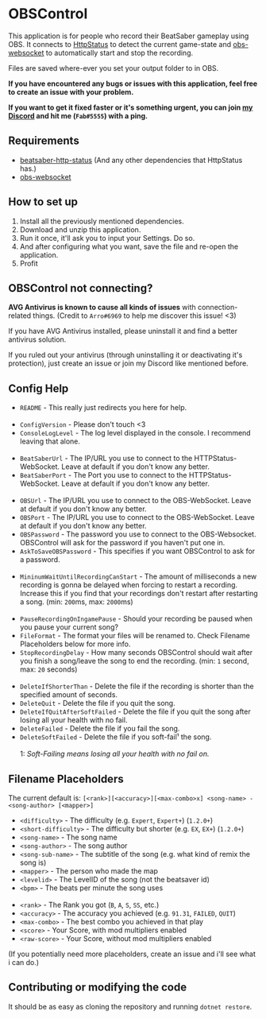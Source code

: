 # OBSControl

This application is for people who record their BeatSaber gameplay using OBS. It connects to [HttpStatus](https://github.com/opl-/beatsaber-http-status/) to detect the current game-state and [obs-websocket](https://obsproject.com/forum/resources/obs-websocket-remote-control-obs-studio-from-websockets.466/) to automatically start and stop the recording.

Files are saved where-ever you set your output folder to in OBS.

**If you have encountered any bugs or issues with this application, feel free to create an issue with your problem.**

**If you want to get it fixed faster or it's something urgent, you can join [my Discord](https://discord.gg/gzEjZE9Mre) and hit me (`Fab#5555`) with a ping.**

## Requirements

* [beatsaber-http-status](https://github.com/opl-/beatsaber-http-status/) (And any other dependencies that HttpStatus has.)
* [obs-websocket](https://obsproject.com/forum/resources/obs-websocket-remote-control-obs-studio-from-websockets.466/)

## How to set up

1. Install all the previously mentioned dependencies.
2. Download and unzip this application.
3. Run it once, it'll ask you to input your Settings. Do so.
4. And after configuring what you want, save the file and re-open the application.
5. Profit

## OBSControl not connecting?

**AVG Antivirus is known to cause all kinds of issues** with connection-related things. (Credit to `Arro#6969` to help me discover this issue! <3)

If you have AVG Antivirus installed, please uninstall it and find a better antivirus solution.

If you ruled out your antivirus (through uninstalling it or deactivating it's protection), just create an issue or join my Discord like mentioned before.

## Config Help

* `README` - This really just redirects you here for help.
<br></br>
* `ConfigVersion` - Please don't touch <3
* `ConsoleLogLevel` - The log level displayed in the console. I recommend leaving that alone.
<br></br>
* `BeatSaberUrl` - The IP/URL you use to connect to the HTTPStatus-WebSocket. Leave at default if you don't know any better.
* `BeatSaberPort` - The Port you use to connect to the HTTPStatus-WebSocket. Leave at default if you don't know any better.
<br></br>
* `OBSUrl` - The IP/URL you use to connect to the OBS-WebSocket. Leave at default if you don't know any better.
* `OBSPort` - The IP/URL you use to connect to the OBS-WebSocket. Leave at default if you don't know any better.
* `OBSPassword` - The password you use to connect to the OBS-Websocket. OBSControl will ask for the password if you haven't put one in.
* `AskToSaveOBSPassword` - This specifies if you want OBSControl to ask for a password. 
<br></br>
* `MininumWaitUntilRecordingCanStart` - The amount of milliseconds a new recording is gonna be delayed when forcing to restart a recording. Increase this if you find that your recordings don't restart after restarting a song. (min: `200`ms, max: `2000`ms)
<br></br>
* `PauseRecordingOnIngamePause` - Should your recording be paused when you pause your current song?
* `FileFormat` - The format your files will be renamed to. Check Filename Placeholders below for more info.
* `StopRecordingDelay` - How many seconds OBSControl should wait after you finish a song/leave the song to end the recording. (min: `1` second, max: `20` seconds)
<br></br>
* `DeleteIfShorterThan` - Delete the file if the recording is shorter than the specified amount of seconds.
* `DeleteQuit` - Delete the file if you quit the song.
* `DeleteIfQuitAfterSoftFailed` - Delete the file if you quit the song after losing all your health with no fail.
* `DeleteFailed` - Delete the file if you fail the song.
* `DeleteSoftFailed` - Delete the file if you soft-fail¹ the song.
<br></br>
1: _Soft-Failing means losing all your health with no fail on._


## Filename Placeholders

The current default is: `[<rank>][<accuracy>][<max-combo>x] <song-name> - <song-author> [<mapper>]`
* `<difficulty>` - The difficulty (e.g. `Expert`, `Expert+`) (`1.2.0+`)
* `<short-difficulty>` - The difficulty but shorter (e.g. `EX`, `EX+`) (`1.2.0+`)
* `<song-name>` - The song name
* `<song-author>` - The song author
* `<song-sub-name>` - The subtitle of the song (e.g. what kind of remix the song is)
* `<mapper>` - The person who made the map
* `<levelid>` - The LevelID of the song (not the beatsaver id)
* `<bpm>` - The beats per minute the song uses
<br></br>
* `<rank>` - The Rank you got (`B`, `A`, `S`, `SS`, etc.)
* `<accuracy>` - The accuracy you achieved (e.g. `91.31`, `FAILED`, `QUIT`)
* `<max-combo>` - The best combo you achieved in that play
* `<score>` - Your Score, with mod multipliers enabled
* `<raw-score>` - Your Score, without mod multipliers enabled

(If you potentially need more placeholders, create an issue and i'll see what i can do.)

## Contributing or modifying the code

It should be as easy as cloning the repository and running `dotnet restore`.
